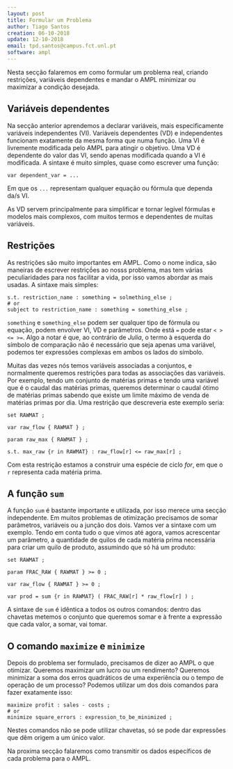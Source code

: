 ```yaml
---
layout: post
title: Formular um Problema
author: Tiago Santos
creation: 06-10-2018
update: 12-10-2018
email: tpd.santos@campus.fct.unl.pt
software: ampl
---
```


Nesta secção falaremos em como formular um problema real, criando restrições, variáveis dependentes e mandar o AMPL minimizar ou maximizar a condição desejada.


## Variáveis dependentes

Na secção anterior aprendemos a declarar variáveis, mais especificamente variáveis independentes (VI). Variáveis dependentes (VD) e independentes funcionam exatamente da mesma forma que numa função. Uma VI é livremente modificada pelo AMPL para atingir o objetivo. Uma VD é dependente do valor das VI, sendo apenas modificada quando a VI é modificada. A sintaxe é muito simples, quase como escrever uma função:

```
var dependent_var = ... 
```

Em que os `...` representam qualquer equação ou fórmula que dependa da/s VI.

As VD servem principalmente para simplificar e tornar legível fórmulas e modelos mais complexos, com muitos termos e dependentes de muitas variáveis.


## Restrições

As restrições são muito importantes em AMPL. Como o nome indica, são maneiras de escrever restriçṍes ao nosss problema, mas tem várias peculiaridades para nos facilitar a vida, por isso vamos abordar as mais usadas. A sintaxe mais simples:

```
s.t. restriction_name : something = solmething_else ;
# or
subject to restriction_name : something = something_else ;
```

`something` e `something_else` podem ser qualquer tipo de fórmula ou equação, podem envolver VI, VD e parâmetros. Onde está `=` pode estar `< > <= >=`. Algo a notar é que, ao contrário de *Julia*, o termo à esquerda do símbolo de comparação não é necessário que seja apenas uma variável, podemos ter expressões complexas em ambos os lados do símbolo.

Muitas das vezes nós temos variáveis associadas a conjuntos, e normalmente queremos restrições para todas as associações das variáveis. Por exemplo, tendo um conjunto de matérias primas e tendo uma variável que é o caudal das matérias primas, queremos determinar o caudal ótimo de matérias primas sabendo que existe um limite máximo de venda de matérias primas por dia. Uma restrição que descreveria este exemplo seria:

```
set RAWMAT ;

var raw_flow { RAWMAT } ;

param raw_max { RAWMAT } ;

s.t. max_raw {r in RAWMAT} : raw_flow[r] <= raw_max[r] ;
```

Com esta restrição estamos a construir uma espécie de ciclo *for*, em que o `r` representa cada matéria prima.


## A função `sum`

A função `sum` é bastante importante e utilizada, por isso merece uma secção independente. Em muitos problemas de otimização precisamos de somar parâmetros, variáveis ou a junção dos dois. Vamos ver a sintaxe com um exemplo. Tendo em conta tudo o que vimos até agora, vamos acrescentar um parâmetro, a quantidade de quilos de cada matéria prima necessária para criar um quilo de produto, assumindo que só há um produto:

```
set RAWMAT ;

param FRAC_RAW { RAWMAT } >= 0 ;

var raw_flow { RAWMAT } >= 0 ;

var prod = sum {r in RAWMAT} ( FRAC_RAW[r] * raw_flow[r] ) ;
```

A sintaxe de `sum` é idêntica a todos os outros comandos: dentro das chavetas metemos o conjunto que queremos somar e à frente a expressão que cada valor, a somar, vai tomar.


## O comando `maximize` e `minimize`

Depois do problema ser formulado, precisamos de dizer ao AMPL o que otimizar. Queremos maximizar um lucro ou um rendimento? Queremos minimizar a soma dos erros quadráticos de uma experiência ou o tempo de operação de um processo? Podemos utilizar um dos dois comandos para fazer exatamente isso:

```
maximize profit : sales - costs ;
# or
minimize square_errors : expression_to_be_minimized ;
```

Nestes comandos não se pode utilizar chavetas, só se pode dar expressões que dêm origem a um único valor.

Na proxima secção falaremos como transmitir os dados específicos de cada problema para o AMPL.
